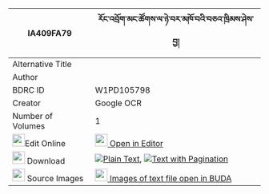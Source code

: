 |IA409FA79|རོང་འབྲོག་མང་ཚོགས་ལ་ཉེ་བར་མཁོ་བའི་བཅའ་ཁྲིམས་ཤེས་བྱ། 
| --- | --- 
|Alternative Title |
|Author | 
|BDRC ID | W1PD105798
|Creator | Google OCR
|Number of Volumes| 1
|<img width="25" src="https://img.icons8.com/color/25/000000/edit-property.png">Edit Online| [<img width="25" src="https://avatars.githubusercontent.com/u/45091458?s=200&v=4"> Open in Editor](http://editor.openpecha.org/IA409FA79)
|<img width="25" src="https://img.icons8.com/fluent/48/000000/download-2.png"/>  Download | [![](https://img.icons8.com/color/20/000000/txt.png)Plain Text](https://github.com/Openpecha/IA409FA79/releases/download/v1/rong_drok_mangtsok_lanye_bar_k_plain_IA409FA79.zip), [![](https://img.icons8.com/color/20/000000/txt.png)Text with Pagination](https://github.com/Openpecha/IA409FA79/releases/download/v1/rong_drok_mangtsok_lanye_bar_k_pages_IA409FA79.zip)
|<img width="25" src="https://img.icons8.com/plasticine/100/000000/pictures-folder.png"/>  Source Images | [<img width="25" src="https://library.bdrc.io/icons/BUDA-small.svg"> Images of text file open in BUDA](https://library.bdrc.io/show/bdr:W1PD105798)
